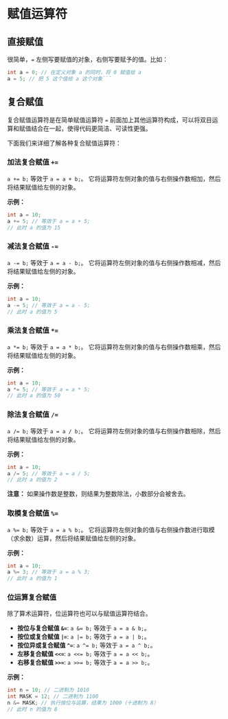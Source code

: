 # 赋值运算符

## 直接赋值

很简单，`=` 左侧写要赋值的对象，右侧写要赋予的值。比如：

````c
int a = 0; // 在定义对象 a 的同时，将 0 赋值给 a
a = 5; // 把 5 这个值给 a 这个对象```
````

## 复合赋值

复合赋值运算符是在简单赋值运算符 `=` 前面加上其他运算符构成，可以将双目运算和赋值结合在一起，使得代码更简洁、可读性更强。

下面我们来详细了解各种复合赋值运算符：

### 加法复合赋值 `+=`

`a += b;` 等效于 `a = a + b;`。 它将运算符左侧对象的值与右侧操作数相加，然后将结果赋值给左侧的对象。

**示例：**

```c
int a = 10;
a += 5; // 等效于 a = a + 5;
// 此时 a 的值为 15
```

### 减法复合赋值 `-=`

`a -= b;` 等效于 `a = a - b;`。 它将运算符左侧对象的值与右侧操作数相减，然后将结果赋值给左侧的对象。

**示例：**

```c
int a = 10;
a -= 5; // 等效于 a = a - 5;
// 此时 a 的值为 5
```

### 乘法复合赋值 `*=`

`a *= b;` 等效于 `a = a * b;`。 它将运算符左侧对象的值与右侧操作数相乘，然后将结果赋值给左侧的对象。

**示例：**

```c
int a = 10;
a *= 5; // 等效于 a = a * 5;
// 此时 a 的值为 50
```

### 除法复合赋值 `/=`

`a /= b;` 等效于 `a = a / b;`。 它将运算符左侧对象的值与右侧操作数相除，然后将结果赋值给左侧的对象。

**示例：**

```c
int a = 10;
a /= 5; // 等效于 a = a / 5;
// 此时 a 的值为 2
```

**注意：** 如果操作数是整数，则结果为整数除法，小数部分会被舍去。

### 取模复合赋值 `%=`

`a %= b;` 等效于 `a = a % b;`。 它将运算符左侧对象的值与右侧操作数进行取模（求余数）运算，然后将结果赋值给左侧的对象。

**示例：**

```c
int a = 10;
a %= 3; // 等效于 a = a % 3;
// 此时 a 的值为 1
```

### 位运算复合赋值

除了算术运算符，位运算符也可以与赋值运算符结合。

- **按位与复合赋值 `&=`**: `a &= b;` 等效于 `a = a & b;`。
- **按位或复合赋值 `|=`**: `a |= b;` 等效于 `a = a | b;`。
- **按位异或复合赋值 `^=`**: `a ^= b;` 等效于 `a = a ^ b;`。
- **左移复合赋值 `<<=`**: `a <<= b;` 等效于 `a = a << b;`。
- **右移复合赋值 `>>=`**: `a >>= b;` 等效于 `a = a >> b;`。

**示例：**

```c
int n = 10; // 二进制为 1010
int MASK = 12; // 二进制为 1100
n &= MASK; // 执行按位与运算，结果为 1000（十进制为 8）
// 此时 n 的值为 8
```
